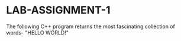 # LAB-ASSIGNMENT-1
The following C++ program returns the most fascinating collection of words- "HELLO WORLD!"
